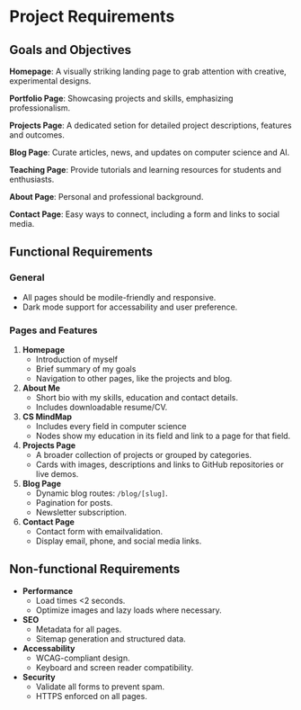 # Project Requirements

## Goals and Objectives
**Homepage**: A visually striking landing page to grab attention with creative, experimental designs.

**Portfolio Page**: Showcasing projects and skills, emphasizing professionalism.

**Projects Page**: A dedicated setion for detailed project descriptions, features and outcomes.

**Blog Page**: Curate articles, news, and updates on computer science and AI.

**Teaching Page**: Provide tutorials and learning resources for students and enthusiasts.

**About Page**: Personal and professional background.

**Contact Page**: Easy ways to connect, including a form and links to social media.

## Functional Requirements

### General
- All pages should be modile-friendly and responsive.
- Dark mode support for accessability and user preference.

### Pages and Features 
1. **Homepage**
   - Introduction of myself
   - Brief summary of my goals
   - Navigation to other pages, like the projects and blog.
2. **About Me**
   - Short bio with my skills, education and contact details.
   - Includes downloadable resume/CV.
3. **CS MindMap**
   - Includes every field in computer science
   - Nodes show my education in its field and link to a page for that field.
4. **Projects Page**
   - A broader collection of projects or grouped by categories.
   - Cards with images, descriptions and links to GitHub repositories or live demos.
5. **Blog Page**
   - Dynamic blog routes: `/blog/[slug]`.
   - Pagination for posts.
   - Newsletter subscription.
6. **Contact Page**
   - Contact form with emailvalidation.
   - Display email, phone, and social media links.

## Non-functional Requirements
- **Performance**
  - Load times <2 seconds.
  - Optimize images and lazy loads where necessary.
- **SEO**
  - Metadata for all pages.
  - Sitemap generation and structured data.
- **Accessability**
  - WCAG-compliant design.
  - Keyboard and screen reader compatibility.
- **Security**
  - Validate all forms to prevent spam.
  - HTTPS enforced on all pages.